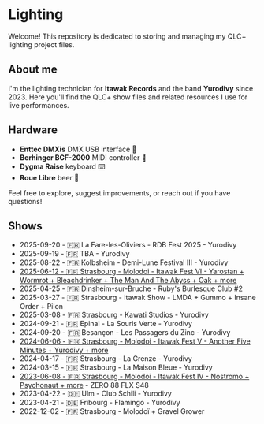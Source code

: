 # Lighting

Welcome! This repository is dedicated to storing and managing my QLC+ lighting project files.

## About me

I'm the lighting technician for **Itawak Records** and the band **Yurodivy** since 2023.
Here you'll find the QLC+ show files and related resources I use for live performances.

## Hardware

- **Enttec DMXis** DMX USB interface 🔌
- **Berhinger BCF-2000** MIDI controller 🎹
- **Dygma Raise** keyboard ⌨️
- **Roue Libre** beer 🍻

Feel free to explore, suggest improvements, or reach out if you have questions!

## Shows

- 2025-09-20 - 🇫🇷 La Fare-les-Oliviers - RDB Fest 2025 - Yurodivy
- 2025-09-19 - 🇫🇷 TBA - Yurodivy
- 2025-08-22 - 🇫🇷 Kolbsheim - Demi-Lune Festival III - Yurodivy
- [2025-06-12 - 🇫🇷 Strasbourg - Molodoi - Itawak Fest VI - Yarostan + Wormrot + Bleachdrinker + The Man And The Abyss + Oak + more](https://itawak.com/itawak-fest-2025/)
- 2025-04-25 - 🇫🇷 Dinsheim-sur-Bruche - Ruby's Burlesque Club #2
- 2025-03-27 - 🇫🇷 Strasbourg - Itawak Show - LMDA + Gummo + Insane Order + Pilon
- 2025-03-08 - 🇫🇷 Strasbourg - Kawati Studios - Yurodivy
- 2024-09-21 - 🇫🇷 Epinal - La Souris Verte - Yurodivy
- 2024-09-20 - 🇫🇷 Besançon - Les Passagers du Zinc - Yurodivy
- [2024-06-06 - 🇫🇷 Strasbourg - Molodoi - Itawak Fest V - Another Five Minutes + Yurodivy + more](https://itawak.com/souvenirs/itawak-fest-2024/)
- 2024-04-17 - 🇫🇷 Strasbourg - La Grenze - Yurodivy
- 2024-03-15 - 🇫🇷 Strasbourg - La Maison Bleue - Yurodivy
- [2023-06-08 - 🇫🇷 Strasbourg - Molodoi - Itawak Fest IV - Nostromo + Psychonaut + more](https://itawak.com/souvenirs/itawak-fest-2023/) - ZERO 88 FLX S48
- 2023-04-22 - 🇩🇪 Ulm - Club Schili - Yurodivy
- 2023-04-21 - 🇩🇪 Fribourg - Flamingo - Yurodivy
- 2022-12-02 - 🇫🇷 Strasbourg - Molodoï + Gravel Grower

